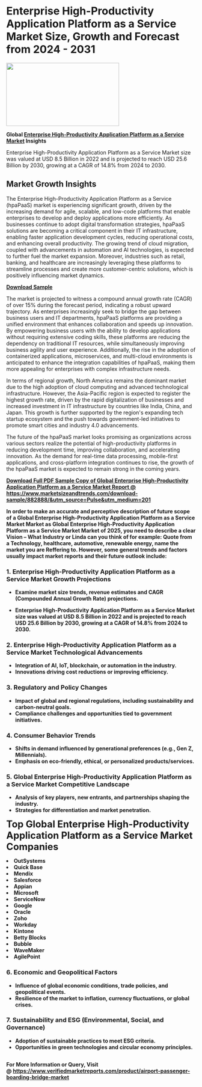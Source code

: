 <H1>Enterprise High-Productivity Application Platform as a Service Market Size, Growth and Forecast from 2024 - 2031</H1><img class="aligncenter size-medium wp-image-584254" src="https://thirdeyenews.in/wp-content/uploads/2024/09/Global-Market-Research-300x168.jpeg" alt="" width="300" height="168" /><p><strong>Global&nbsp;<a href="https://www.marketsizeandtrends.com/download-sample/882888/&amp;utm_source=Pulse&amp;utm_medium=201">Enterprise High-Productivity Application Platform as a Service Market</a> Insights</strong></p><p>Enterprise High-Productivity Application Platform as a Service Market size was valued at USD 8.5 Billion in 2022 and is projected to reach USD 25.6 Billion by 2030, growing at a CAGR of 14.8% from 2024 to 2030.</p><p><h2>Market Growth Insights</h2> <p>The Enterprise High-Productivity Application Platform as a Service (hpaPaaS) market is experiencing significant growth, driven by the increasing demand for agile, scalable, and low-code platforms that enable enterprises to develop and deploy applications more efficiently. As businesses continue to adopt digital transformation strategies, hpaPaaS solutions are becoming a critical component in their IT infrastructure, enabling faster application development cycles, reducing operational costs, and enhancing overall productivity. The growing trend of cloud migration, coupled with advancements in automation and AI technologies, is expected to further fuel the market expansion. Moreover, industries such as retail, banking, and healthcare are increasingly leveraging these platforms to streamline processes and create more customer-centric solutions, which is positively influencing market dynamics.</p> <p><strong><a href="#">Download Sample</a></strong></p> <p>The market is projected to witness a compound annual growth rate (CAGR) of over 15% during the forecast period, indicating a robust upward trajectory. As enterprises increasingly seek to bridge the gap between business users and IT departments, hpaPaaS platforms are providing a unified environment that enhances collaboration and speeds up innovation. By empowering business users with the ability to develop applications without requiring extensive coding skills, these platforms are reducing the dependency on traditional IT resources, while simultaneously improving business agility and user experience. Additionally, the rise in the adoption of containerized applications, microservices, and multi-cloud environments is anticipated to enhance the integration capabilities of hpaPaaS, making them more appealing for enterprises with complex infrastructure needs.</p> <p>In terms of regional growth, North America remains the dominant market due to the high adoption of cloud computing and advanced technological infrastructure. However, the Asia-Pacific region is expected to register the highest growth rate, driven by the rapid digitalization of businesses and increased investment in IT infrastructure by countries like India, China, and Japan. This growth is further supported by the region's expanding tech startup ecosystem and the push towards government-led initiatives to promote smart cities and industry 4.0 advancements.</p> <p>The future of the hpaPaaS market looks promising as organizations across various sectors realize the potential of high-productivity platforms in reducing development time, improving collaboration, and accelerating innovation. As the demand for real-time data processing, mobile-first applications, and cross-platform integration continues to rise, the growth of the hpaPaaS market is expected to remain strong in the coming years.</p> <p><strong><a href="#"></p><p><span class=""><strong>Download Full PDF Sample Copy of Global Enterprise High-Productivity Application Platform as a Service Market Report</strong> @ <a href="https://www.marketsizeandtrends.com/download-sample/882888/&amp;utm_source=Pulse&amp;utm_medium=201" target="_blank">https://www.marketsizeandtrends.com/download-sample/882888/&amp;utm_source=Pulse&amp;utm_medium=201</a></span></p><p>In order to make an accurate and perceptive description of future scope of a Global&nbsp;Enterprise High-Productivity Application Platform as a Service Market Market as Global&nbsp;Enterprise High-Productivity Application Platform as a Service Market Market of 2025, you need to describe a clear Vision &ndash; What Industry or Linda can you think of for example: Quote from a Technology, healthcare, automotive, renewable energy, name the market you are Reffering to. However, some general trends and factors usually impact market reports and their future outlook include:</p><h3>1.&nbsp;<strong>Enterprise High-Productivity Application Platform as a Service Market Growth Projections</strong></h3><ul><li>Examine market size trends, revenue estimates and CAGR (Compounded Annual Growth Rate) projections.</li><li><p>Enterprise High-Productivity Application Platform as a Service Market size was valued at USD 8.5 Billion in 2022 and is projected to reach USD 25.6 Billion by 2030, growing at a CAGR of 14.8% from 2024 to 2030.</p></li></ul><h3>2.&nbsp;<strong>Enterprise High-Productivity Application Platform as a Service Market Technological Advancements</strong></h3><ul><li>Integration of AI, IoT, blockchain, or automation in the industry.</li><li>Innovations driving cost reductions or improving efficiency.</li></ul><h3>3.&nbsp;<strong>Regulatory and Policy Changes</strong></h3><ul><li>Impact of global and regional regulations, including sustainability and carbon-neutral goals.</li><li>Compliance challenges and opportunities tied to government initiatives.</li></ul><h3>4.&nbsp;<strong>Consumer Behavior Trends</strong></h3><ul><li>Shifts in demand influenced by generational preferences (e.g., Gen Z, Millennials).</li><li>Emphasis on eco-friendly, ethical, or personalized products/services.</li></ul><h3>5.&nbsp;<strong>Global Enterprise High-Productivity Application Platform as a Service Market Competitive Landscape</strong></h3><ul><li>Analysis of key players, new entrants, and partnerships shaping the industry.</li><li>Strategies for differentiation and market penetration.</li></ul><p data-pm-slice="1 1 []"><span style="color: inherit; font-family: inherit; font-size: 25px;">Top Global Enterprise High-Productivity Application Platform as a Service Market Companies</span></p><div class="" data-test-id=""><p><li>OutSystems</li><li> Quick Base</li><li> Mendix</li><li> Salesforce</li><li> Appian</li><li> Microsoft</li><li> ServiceNow</li><li> Google</li><li> Oracle</li><li> Zoho</li><li> Workday</li><li> Kintone</li><li> Betty Blocks</li><li> Bubble</li><li> WaveMaker</li><li> AgilePoint</li></p></div><h3>6.&nbsp;<strong>Economic and Geopolitical Factors</strong></h3><ul><li>Influence of global economic conditions, trade policies, and geopolitical events.</li><li>Resilience of the market to inflation, currency fluctuations, or global crises.</li></ul><h3>7.&nbsp;<strong>Sustainability and ESG (Environmental, Social, and Governance)</strong></h3><ul><li>Adoption of sustainable practices to meet ESG criteria.</li><li>Opportunities in green technologies and circular economy principles.</li></ul><h2><strong style="font-size: 14px;">For More Information or Query, Visit @&nbsp;</strong><a style="background-color: #ffffff; font-size: 14px;" href="https://www.marketsizeandtrends.com/report/enterprise-high-productivity-application-platform-as-a-service-market/" target="_blank">https://www.verifiedmarketreports.com/product/airport-passenger-boarding-bridge-market</a></h2>
